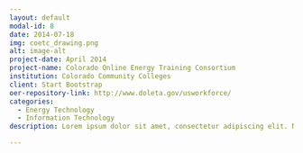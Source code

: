 ```yaml
---
layout: default
modal-id: 8
date: 2014-07-18
img: coetc_drawing.png
alt: image-alt
project-date: April 2014
project-name: Colorado Online Energy Training Consortium
institution: Colorado Community Colleges
client: Start Bootstrap
oer-repository-link: http://www.doleta.gov/usworkforce/
categories:
  - Energy Technology
  - Information Technology
description: Lorem ipsum dolor sit amet, consectetur adipiscing elit. Nam facilisis lacus maximus diam finibus imperdiet. Duis nec dolor sit amet tellus ultricies porta. Cras mattis mauris molestie odio convallis, eu laoreet libero condimentum. Quisque porttitor sapien non bibendum aliquet. Fusce venenatis, tellus sed mattis vehicula, arcu lacus aliquet ante, a volutpat nunc tortor a massa. Ut nunc ligula, scelerisque nec eros at, ultrices suscipit augue.

---
```

